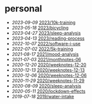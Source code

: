 # personal
- *2023-09-09* [2023/10k-training](/2023/10k-training)
- *2023-05-18* [2023/bicycling](/2023/bicycling)
- *2023-04-27* [2023/sleep-analysis](/2023/sleep-analysis)
- *2023-04-13* [2023/reading-process](/2023/reading-process)
- *2022-10-07* [2022/software-i-use](/2022/software-i-use)
- *2022-07-02* [2022/5k-training](/2022/5k-training)
- *2021-08-17* [2021/mood-analysis](/2021/mood-analysis)
- *2021-07-03* [2021/monthnotes-06](/2021/monthnotes-06)
- *2020-12-20* [2020/weeknotes-12-20](/2020/weeknotes-12-20)
- *2020-12-13* [2020/weeknotes-12-13](/2020/weeknotes-12-13)
- *2020-12-06* [2020/weeknotes-12-06](/2020/weeknotes-12-06)
- *2020-11-29* [2020/weeknotes-11-29](/2020/weeknotes-11-29)
- *2020-08-09* [2020/sleep-analysis](/2020/sleep-analysis)
- *2020-05-11* [2020/lockdown-effects](/2020/lockdown-effects)
- *2019-07-18* [2019/water-intake](/2019/water-intake)
